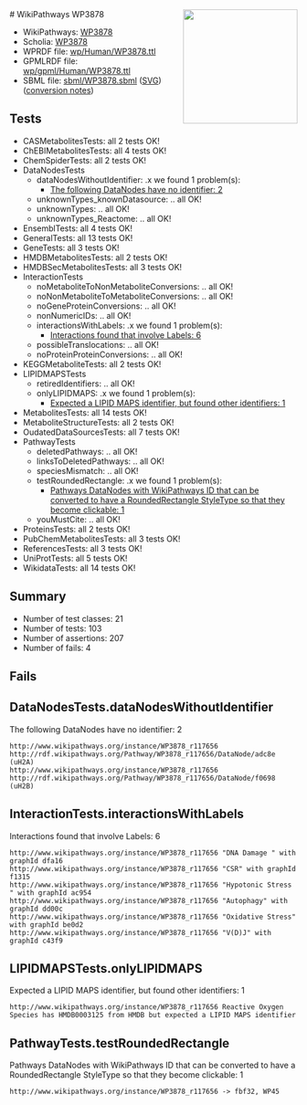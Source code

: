 <img style="float: right; width: 200px" src="../logo.png" />
# WikiPathways WP3878

* WikiPathways: [WP3878](https://identifiers.org/wikipathways:WP3878)
* Scholia: [WP3878](https://scholia.toolforge.org/wikipathways/WP3878)
* WPRDF file: [wp/Human/WP3878.ttl](../wp/Human/WP3878.ttl)
* GPMLRDF file: [wp/gpml/Human/WP3878.ttl](../wp/gpml/Human/WP3878.ttl)
* SBML file: [sbml/WP3878.sbml](../sbml/WP3878.sbml) ([SVG](../sbml/WP3878.svg)) ([conversion notes](../sbml/WP3878.txt))

## Tests
* CASMetabolitesTests: all 2 tests OK!
* ChEBIMetabolitesTests: all 4 tests OK!
* ChemSpiderTests: all 2 tests OK!
* DataNodesTests
    * dataNodesWithoutIdentifier: .x we found 1 problem(s):
        * [The following DataNodes have no identifier: 2](#d2d32fa1)
    * unknownTypes_knownDatasource: .. all OK!
    * unknownTypes: .. all OK!
    * unknownTypes_Reactome: .. all OK!
* EnsemblTests: all 4 tests OK!
* GeneralTests: all 13 tests OK!
* GeneTests: all 3 tests OK!
* HMDBMetabolitesTests: all 2 tests OK!
* HMDBSecMetabolitesTests: all 3 tests OK!
* InteractionTests
    * noMetaboliteToNonMetaboliteConversions: .. all OK!
    * noNonMetaboliteToMetaboliteConversions: .. all OK!
    * noGeneProteinConversions: .. all OK!
    * nonNumericIDs: .. all OK!
    * interactionsWithLabels: .x we found 1 problem(s):
        * [Interactions found that involve Labels: 6](#630d267d)
    * possibleTranslocations: .. all OK!
    * noProteinProteinConversions: .. all OK!
* KEGGMetaboliteTests: all 2 tests OK!
* LIPIDMAPSTests
    * retiredIdentifiers: .. all OK!
    * onlyLIPIDMAPS: .x we found 1 problem(s):
        * [Expected a LIPID MAPS identifier, but found other identifiers: 1](#48cc60b8)
* MetabolitesTests: all 14 tests OK!
* MetaboliteStructureTests: all 2 tests OK!
* OudatedDataSourcesTests: all 7 tests OK!
* PathwayTests
    * deletedPathways: .. all OK!
    * linksToDeletedPathways: .. all OK!
    * speciesMismatch: .. all OK!
    * testRoundedRectangle: .x we found 1 problem(s):
        * [Pathways DataNodes with WikiPathways ID that can be converted to have a RoundedRectangle StyleType so that they become clickable: 1](#9fbad3cb)
    * youMustCite: .. all OK!
* ProteinsTests: all 2 tests OK!
* PubChemMetabolitesTests: all 3 tests OK!
* ReferencesTests: all 3 tests OK!
* UniProtTests: all 5 tests OK!
* WikidataTests: all 14 tests OK!


## Summary

* Number of test classes: 21
* Number of tests: 103
* Number of assertions: 207
* Number of fails: 4

## Fails

<a name="d2d32fa1" />

## DataNodesTests.dataNodesWithoutIdentifier

The following DataNodes have no identifier: 2
```
http://www.wikipathways.org/instance/WP3878_r117656 http://rdf.wikipathways.org/Pathway/WP3878_r117656/DataNode/adc8e (uH2A)
http://www.wikipathways.org/instance/WP3878_r117656 http://rdf.wikipathways.org/Pathway/WP3878_r117656/DataNode/f0698 (uH2B)
```

<a name="630d267d" />

## InteractionTests.interactionsWithLabels

Interactions found that involve Labels: 6
```
http://www.wikipathways.org/instance/WP3878_r117656 "DNA Damage " with graphId dfa16
http://www.wikipathways.org/instance/WP3878_r117656 "CSR" with graphId f1315
http://www.wikipathways.org/instance/WP3878_r117656 "Hypotonic Stress " with graphId ac954
http://www.wikipathways.org/instance/WP3878_r117656 "Autophagy" with graphId dd00c
http://www.wikipathways.org/instance/WP3878_r117656 "Oxidative Stress" with graphId be0d2
http://www.wikipathways.org/instance/WP3878_r117656 "V(D)J" with graphId c43f9
```

<a name="48cc60b8" />

## LIPIDMAPSTests.onlyLIPIDMAPS

Expected a LIPID MAPS identifier, but found other identifiers: 1
```
http://www.wikipathways.org/instance/WP3878_r117656 Reactive Oxygen Species has HMDB0003125 from HMDB but expected a LIPID MAPS identifier
```

<a name="9fbad3cb" />

## PathwayTests.testRoundedRectangle

Pathways DataNodes with WikiPathways ID that can be converted to have a RoundedRectangle StyleType so that they become clickable: 1
```
http://www.wikipathways.org/instance/WP3878_r117656 -> fbf32, WP45
 ```

